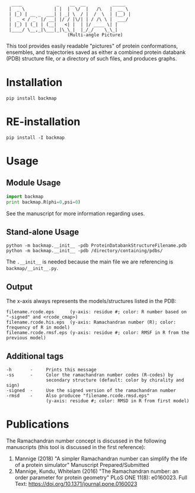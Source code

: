 ```
  ____             _    __  __          _____  
 |  _ \           | |  |  \/  |   /\   |  __ \ 
 | |_) | __ _  ___| | _| \  / |  /  \  | |__) |
 |  _ < / _` |/ __| |/ / |\/| | / /\ \ |  ___/ 
 | |_) | (_| | (__|   <| |  | |/ ____ \| |     
 |____/ \__,_|\___|_|\_\_|  |_/_/    \_\_|     
                       (Multi-angle Picture)                                             
```

This tool provides easily readable "pictures" of protein conformations, 
ensembles, and trajectories saved as either a combined protein databank 
(PDB) structure file, or a directory of such files, and produces graphs.

# Installation
```
pip install backmap
```

# RE-installation
```
pip install -I backmap
```

# Usage

## Module Usage 

```python
import backmap
print backmap.R(phi=0,psi=0)
```
See the manuscript for more information regarding uses.

## Stand-alone Usage 

```
python -m backmap.__init__ -pdb ProteinDatabankStructureFilename.pdb
python -m backmap.__init__ -pdb /directory/containing/pdbs/
```

The `.__init__` is needed because the main file we are referencing is `backmap/__init__.py`.

## Output 

The x-axis always represents the models/structures listed in the PDB: 

```
filename.rcode.eps      (y-axis: residue #; color: R number based on "-signed" and <rcode_cmap>)
filename.rcode.his.eps  (y-axis: Ramachandran number (R); color: frequency of R in model)
filename.rcode.rmsf.eps (y-axis: residue #; color: RMSF in R from the previous model)
```

## Additional tags
```
-h       -     Prints this message
-ss      -     Color the ramachandran number codes (R-codes) by 
               secondary structure (default: color by chirality and sign)
-signed  -     Use the signed version of the ramachandran number
-rmsd    -     Also producee "filename.rcode.rmsd.eps"
               (y-axis: residue #; color: RMSD in R from first model)
```

# Publications

The Ramachandran number concept is discussed in the following manuscripts (this tool is discussed in the first reference):

1. Mannige (2018) "A simpler Ramachandran number can simplify the life of a protein simulator" Manuscript Prepared/Submitted
2. Mannige, Kundu, Whitelam (2016) "The Ramachandran number: an order parameter for protein geometry" PLoS ONE 11(8): e0160023. 
Full Text: https://doi.org/10.1371/journal.pone.0160023

